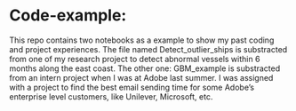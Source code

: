 # Code-example: 
This repo contains two notebooks as a example to show my past coding and project experiences. The file named 
Detect_outlier_ships is substracted from one of my research project to detect abnormal vessels within 6 months
along the east coast. The other one: GBM_example is substracted from an intern project when I was at Adobe last summer.
I was assigned with a project to find the best email sending time for some Adobe’s enterprise level customers,
like Unilever, Microsoft, etc. 
